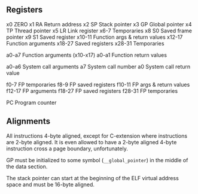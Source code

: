 ## Registers

x0     ZERO
x1 RA  Return address
x2 SP  Stack pointer
x3 GP  Global pointer
x4 TP  Thread pointer
x5 LR  Link register
x6-7   Temporaries
x8 S0  Saved frame pointer
x9 S1  Saved register
x10-11 Function args & return values
x12-17 Function arguments
x18-27 Saved registers
x28-31 Temporaries

a0-a7  Function arguments (x10-x17)
a0-a1  Function return values

a0-a6  System call arguments
a7     System call number
a0     System call return value

f0-7   FP temporaries
f8-9   FP saved registers
f10-11 FP args & return values
f12-17 FP arguments
f18-27 FP saved registers
f28-31 FP temporaries

PC     Program counter

## Alignments

All instructions 4-byte aligned, except for C-extension where instructions are 2-byte aligned. It is even allowed to have a 2-byte aligned 4-byte instruction cross a page boundary, unfortunately.

GP must be initialized to some symbol (`__global_pointer`) in the middle of the data section.

The stack pointer can start at the beginning of the ELF virtual address space and must be 16-byte aligned.
